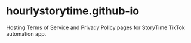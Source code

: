 # hourlystorytime.github-io
Hosting Terms of Service and Privacy Policy pages for StoryTime TikTok automation app.
